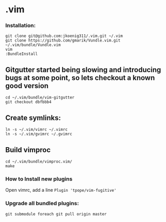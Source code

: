 .vim
====
### Installation:

    git clone git@github.com:jkoenig311/.vim.git ~/.vim
    git clone https://github.com/gmarik/Vundle.vim.git ~/.vim/bundle/Vundle.vim
    vim
    :BundleInstall

## Gitgutter started being slowing and introducing bugs at some point, so lets checkout a known good version
    cd ~/.vim/bundle/vim-gitgutter
    git checkout dbfbbb4

## Create symlinks:

    ln -s ~/.vim/vimrc ~/.vimrc
    ln -s ~/.vim/gvimrc ~/.gvimrc

## Build vimproc
    cd ~/.vim/bundle/vimproc.vim/
    make

### How to Install new plugins

Open vimrc, add a line `Plugin 'tpope/vim-fugitive'`

### Upgrade all bundled plugins:

    git submodule foreach git pull origin master
